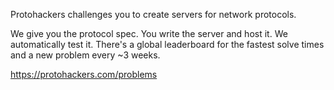 Protohackers challenges you to create servers for network protocols.

We give you the protocol spec. You write the server and host it. We automatically test it. There's a global leaderboard for the fastest solve times and a new problem every ~3 weeks.

https://protohackers.com/problems